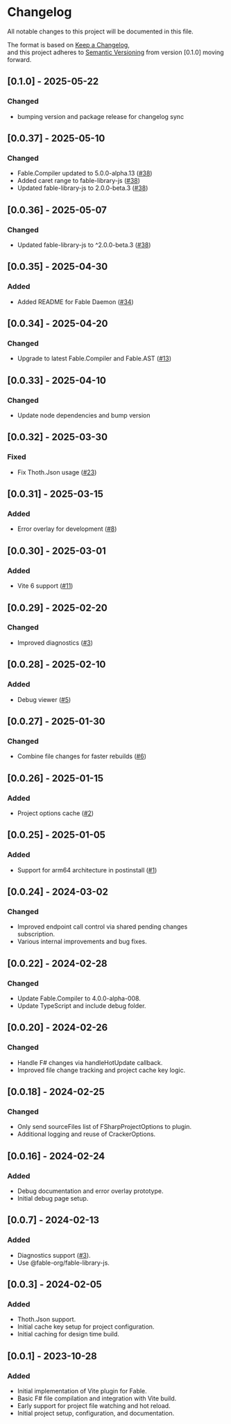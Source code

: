 # Changelog

All notable changes to this project will be documented in this file.

The format is based on [Keep a Changelog](https://keepachangelog.com/en/1.0.0/),  
and this project adheres to [Semantic Versioning](https://semver.org/spec/v2.0.0.html) from version [0.1.0] moving forward.

## [0.1.0] - 2025-05-22
### Changed
- bumping version and package release for changelog sync

## [0.0.37] - 2025-05-10
### Changed
- Fable.Compiler updated to 5.0.0-alpha.13 ([#38](https://github.com/fable-compiler/vite-plugin-fable/pull/38))
- Added caret range to fable-library-js ([#38](https://github.com/fable-compiler/vite-plugin-fable/pull/38))
- Updated fable-library-js to 2.0.0-beta.3 ([#38](https://github.com/fable-compiler/vite-plugin-fable/pull/38))

## [0.0.36] - 2025-05-07
### Changed
- Updated fable-library-js to ^2.0.0-beta.3 ([#38](https://github.com/fable-compiler/vite-plugin-fable/pull/38))

## [0.0.35] - 2025-04-30
### Added
- Added README for Fable Daemon ([#34](https://github.com/fable-compiler/vite-plugin-fable/pull/34))

## [0.0.34] - 2025-04-20
### Changed
- Upgrade to latest Fable.Compiler and Fable.AST ([#13](https://github.com/fable-compiler/vite-plugin-fable/pull/13))

## [0.0.33] - 2025-04-10
### Changed
- Update node dependencies and bump version

## [0.0.32] - 2025-03-30
### Fixed
- Fix Thoth.Json usage ([#23](https://github.com/fable-compiler/vite-plugin-fable/pull/23))

## [0.0.31] - 2025-03-15
### Added
- Error overlay for development ([#8](https://github.com/fable-compiler/vite-plugin-fable/pull/8))

## [0.0.30] - 2025-03-01
### Added
- Vite 6 support ([#11](https://github.com/fable-compiler/vite-plugin-fable/pull/11))

## [0.0.29] - 2025-02-20
### Changed
- Improved diagnostics ([#3](https://github.com/fable-compiler/vite-plugin-fable/pull/3))

## [0.0.28] - 2025-02-10
### Added
- Debug viewer ([#5](https://github.com/fable-compiler/vite-plugin-fable/pull/5))

## [0.0.27] - 2025-01-30
### Changed
- Combine file changes for faster rebuilds ([#6](https://github.com/fable-compiler/vite-plugin-fable/pull/6))

## [0.0.26] - 2025-01-15
### Added
- Project options cache ([#2](https://github.com/fable-compiler/vite-plugin-fable/pull/2))

## [0.0.25] - 2025-01-05
### Added
- Support for arm64 architecture in postinstall ([#1](https://github.com/fable-compiler/vite-plugin-fable/pull/1))

## [0.0.24] - 2024-03-02
### Changed
- Improved endpoint call control via shared pending changes subscription.
- Various internal improvements and bug fixes.

## [0.0.22] - 2024-02-28
### Changed
- Update Fable.Compiler to 4.0.0-alpha-008.
- Update TypeScript and include debug folder.

## [0.0.20] - 2024-02-26
### Changed
- Handle F# changes via handleHotUpdate callback.
- Improved file change tracking and project cache key logic.

## [0.0.18] - 2024-02-25
### Changed
- Only send sourceFiles list of FSharpProjectOptions to plugin.
- Additional logging and reuse of CrackerOptions.

## [0.0.16] - 2024-02-24
### Added
- Debug documentation and error overlay prototype.
- Initial debug page setup.

## [0.0.7] - 2024-02-13
### Added
- Diagnostics support ([#3](https://github.com/fable-compiler/vite-plugin-fable/pull/3)).
- Use @fable-org/fable-library-js.

## [0.0.3] - 2024-02-05
### Added
- Thoth.Json support.
- Initial cache key setup for project configuration.
- Initial caching for design time build.

## [0.0.1] - 2023-10-28
### Added
- Initial implementation of Vite plugin for Fable.
- Basic F# file compilation and integration with Vite build.
- Early support for project file watching and hot reload.
- Initial project setup, configuration, and documentation.